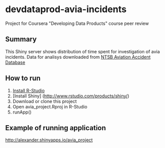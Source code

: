 devdataprod-avia-incidents
==========================

Project for Coursera "Developing Data Products" course peer review

Summary
--------------------------
This Shiny server shows distribution of time spent for investigation of avia incidents.
Data for analisys downloaded from [NTSB Aviation Accident Database](http://catalog.data.gov/dataset/ntsb-aviation-accident-database-extract-of-aviation-accident-records-since-1982--ntsb-1962)

How to run
---------------------------

1. [Install R-Studio](http://www.rstudio.com/products/rstudio/)
2. [Install Shiny] (http://www.rstudio.com/products/shiny/)
3. Download or clone this project
4. Open avia_project.Rproj in R-Studio
5. runApp()

Example of running application
---------------------------
http://alexander.shinyapps.io/avia_project
